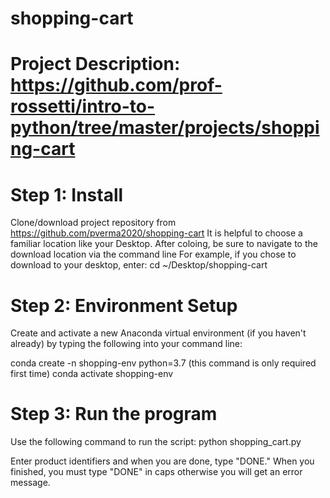 # shopping-cart
# Project Description: https://github.com/prof-rossetti/intro-to-python/tree/master/projects/shopping-cart

# Step 1: Install
Clone/download project repository from https://github.com/pverma2020/shopping-cart
It is helpful to choose a familiar location like your Desktop. After coloing, be sure to navigate to the download location via the command line
For example, if you chose to download to your desktop, enter:
cd ~/Desktop/shopping-cart

# Step 2: Environment Setup
Create and activate a new Anaconda virtual environment (if you haven't already) by typing the following into your command line:

conda create -n shopping-env python=3.7 (this command is only required first time)
conda activate shopping-env

# Step 3: Run the program
Use the following command to run the script:
python shopping_cart.py

Enter product identifiers and when you are done, type "DONE."
When you finished, you must type "DONE" in caps otherwise you will get an error message.